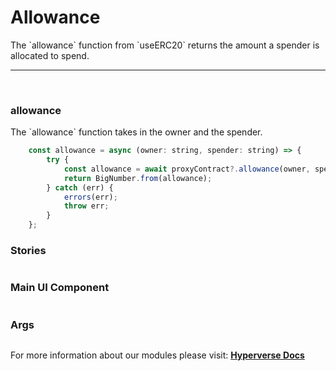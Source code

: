 # Allowance

<p> The `allowance` function from `useERC20` returns the amount a spender is allocated to spend. </p>

---

<br>

### allowance

<p> The `allowance` function takes in the owner and the spender. </p>

```jsx
	const allowance = async (owner: string, spender: string) => {
		try {
			const allowance = await proxyContract?.allowance(owner, spender);
			return BigNumber.from(allowance);
		} catch (err) {
			errors(err);
			throw err;
		}
	};
```

### Stories

```jsx

```

### Main UI Component

```jsx

```

### Args

```jsx

```

For more information about our modules please visit: [**Hyperverse Docs**](docs.hyperverse.dev)
